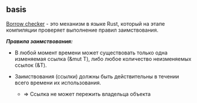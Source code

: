## basis

[Borrow checker](https://github.com/rust-lang/rust/blob/2e6eaceedeeda764056eb0e2134735793533770d/src/libcore/borrow.rs) - это механизм в языке Rust, который на этапе компиляции проверяет выполнение правил заимствования.


***Правила заимствования:***

- В любой момент времени может существовать только одна изменяемая ссылка (&mut T), либо любое количество неизменяемых ссылок (&T).

- Заимствования (ссылки) должны быть действительны в течении всего времени их использования.
	- => Ссылка не может пережить владельца объекта 

